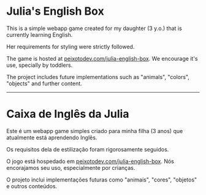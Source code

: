 # Julia's English Box

This is a simple webapp game created for my daughter (3 y.o.) that is currently learning English.

Her requirements for styling were strictly followed.

The game is hosted at [peixotodev.com/julia-english-box](https://peixotodev.com/julia-english-box). We encourage it's use, specially by toddlers.

The project includes future implementations such as "animals", "colors", "objects" and further content.


----


# Caixa de Inglês da Julia

Este é um webapp game simples criado para minha filha (3 anos) que atualmente está aprendendo Inglês.

Os requisitos dela de estilização foram rigorosamente seguidos.

O jogo está hospedado em [peixotodev.com/julia-english-box](https://peixotodev.com/julia-english-box). Nós encorajamos seu uso, especialmente por crianças.

O projeto inclui implementações futuras como "animais", "cores", "objetos" e outros conteúdos.
